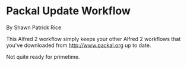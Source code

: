 Packal Update Workflow
====

By Shawn Patrick Rice

This Alfred 2 workflow simply keeps your other Alfred 2 workflows that you've downloaded from http://www.packal.org up to date.

Not quite ready for primetime.
